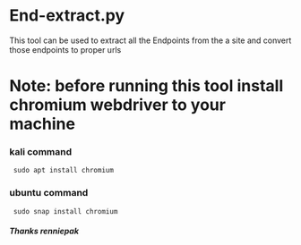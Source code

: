 # End-extract.py
This tool can be used to extract all the Endpoints from the a site and convert those endpoints to proper urls

# Note: before running this tool install chromium webdriver to your machine
### kali command
``` sudo apt install chromium```

### ubuntu command
``` sudo snap install chromium```


##### Thanks renniepak
